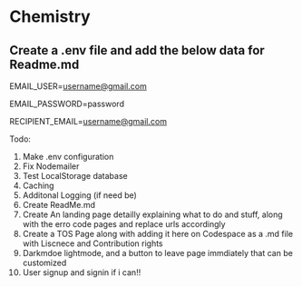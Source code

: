 # Chemistry

## Create a .env file and add the below data for Readme.md

EMAIL_USER=username@gmail.com

EMAIL_PASSWORD=password

RECIPIENT_EMAIL=username@gmail.com

Todo:
1. Make .env configuration
2. Fix Nodemailer
3. Test LocalStorage database
5. Caching
6. Additonal Logging (if need be)
4. Create ReadMe.md
7. Create An landing page detailly explaining what to do and stuff, along with the erro code pages and replace urls accordingly
8. Create a TOS Page along with adding it here on Codespace as a .md file with Liscnece and Contribution rights
9. Darkmdoe lightmode, and a button to leave page immdiately that can be customized
10. User signup and signin if i can!!

